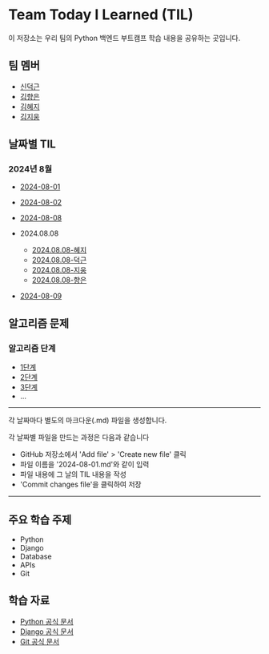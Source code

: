 # Team Today I Learned (TIL)

이 저장소는 우리 팀의 Python 백엔드 부트캠프 학습 내용을 공유하는 곳입니다.

## 팀 멤버
- [신덕근](https://github.com/shindeokgeun)
- [김향은](https://github.com/myaneun)
- [김혜지](https://github.com/hjkim977)
- [김지웅](https://github.com/kgw08003)



## 날짜별 TIL

### 2024년 8월
- [2024-08-01](2024-08-01.md)
- [2024-08-02](2024-08-02.md)
- [2024-08-08](2024-08-08.md)

- 2024.08.08
  - [2024.08.08-혜지](2024-08-08(혜지).md)
  - [2024.08.08-덕근](2024-08-08(덕근).md)
  - [2024.08.08-지웅](2024-08-08(지웅).md)
  - [2024.08.08-향은](2024-08-08(향은).md)
- [2024-08-09](2024-08-09.md)

  

## 알고리즘 문제

### 알고리즘 단계
- [1단계](1단계.md)
- [2단계](2단계.md)
- [3단계](3단계.md)
- ...

  
--------------------------------------------------------
각 날짜마다 별도의 마크다운(.md) 파일을 생성합니다. 

각 날짜별 파일을 만드는 과정은 다음과 같습니다
- GitHub 저장소에서 'Add file' > 'Create new file' 클릭
- 파일 이름을 '2024-08-01.md'와 같이 입력
- 파일 내용에 그 날의 TIL 내용을 작성
- 'Commit changes file'을 클릭하여 저장
-------------------------------------------------------


## 주요 학습 주제
- Python
- Django
- Database
- APIs
- Git

## 학습 자료
- [Python 공식 문서](https://docs.python.org/)
- [Django 공식 문서](https://docs.djangoproject.com/)
- [Git 공식 문서](https://git-scm.com/doc)
